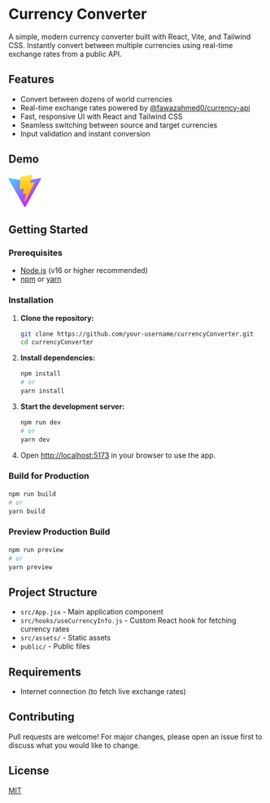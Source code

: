 # Currency Converter

A simple, modern currency converter built with React, Vite, and Tailwind CSS. Instantly convert between multiple currencies using real-time exchange rates from a public API.

## Features

- Convert between dozens of world currencies
- Real-time exchange rates powered by [@fawazahmed0/currency-api](https://github.com/fawazahmed0/currency-api)
- Fast, responsive UI with React and Tailwind CSS
- Seamless switching between source and target currencies
- Input validation and instant conversion

## Demo

![Currency Converter Screenshot](public/vite.svg)

## Getting Started

### Prerequisites
- [Node.js](https://nodejs.org/) (v16 or higher recommended)
- [npm](https://www.npmjs.com/) or [yarn](https://yarnpkg.com/)

### Installation

1. **Clone the repository:**
   ```bash
   git clone https://github.com/your-username/currencyConverter.git
   cd currencyConverter
   ```
2. **Install dependencies:**
   ```bash
   npm install
   # or
   yarn install
   ```
3. **Start the development server:**
   ```bash
   npm run dev
   # or
   yarn dev
   ```
4. Open [http://localhost:5173](http://localhost:5173) in your browser to use the app.

### Build for Production
```bash
npm run build
# or
yarn build
```

### Preview Production Build
```bash
npm run preview
# or
yarn preview
```

## Project Structure

- `src/App.jsx` - Main application component
- `src/hooks/useCurrencyInfo.js` - Custom React hook for fetching currency rates
- `src/assets/` - Static assets
- `public/` - Public files

## Requirements
- Internet connection (to fetch live exchange rates)

## Contributing
Pull requests are welcome! For major changes, please open an issue first to discuss what you would like to change.

## License
[MIT](LICENSE)
